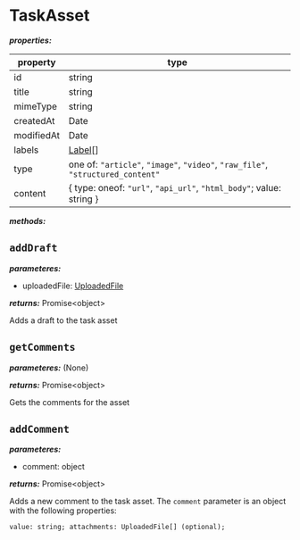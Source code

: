 # TaskAsset

**_properties:_**

| property   | type                                                                            |
| ---------- | ------------------------------------------------------------------------------- |
| id         | string                                                                          |
| title      | string                                                                          |
| mimeType   | string                                                                          |
| createdAt  | Date                                                                            |
| modifiedAt | Date                                                                            |
| labels     | [Label](./Label.md)[]                                                           |
| type       | one of: `"article"`, `"image"`, `"video"`, `"raw_file"`, `"structured_content"` |
| content    | { type: oneof: `"url"`, `"api_url"`, `"html_body"`; value: string }             |

**_methods:_**

## `addDraft`

**_parameteres:_**

- uploadedFile: [UploadedFile](./UploadedFile.md)

**_returns:_** Promise\<object\>

Adds a draft to the task asset

## `getComments`

**_parameteres:_** (None)

**_returns:_** Promise\<object\>

Gets the comments for the asset

## `addComment`

**_parameteres:_**

- comment: object

**_returns:_** Promise\<object\>

Adds a new comment to the task asset. The `comment` parameter is an object with the following properties:

`value: string; attachments: UploadedFile[] (optional);`
